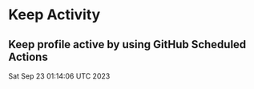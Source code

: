 # Keep Activity 
Keep profile active by using GitHub Scheduled Actions
--- 
Sat Sep 23 01:14:06 UTC 2023
